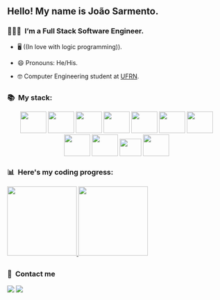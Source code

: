 ## Hello! My name is João Sarmento.

### 🧑🏻‍💻 &nbsp;I’m a Full Stack Software Engineer.  

- 🖥 ((In love with logic programming)).

- 😄 Pronouns: He/His.

- 🤓 Computer Engineering student at <a href="https://www.ufrn.br//">UFRN</a>.

##
<h3> 📚 &nbsp;My stack:</h3>

<div align="center">
  <img src="https://cdn.jsdelivr.net/gh/devicons/devicon/icons/javascript/javascript-plain.svg" width="60" height="50"/> 
  <img src="https://cdn.jsdelivr.net/gh/devicons/devicon/icons/typescript/typescript-original.svg" width="60" height="50"/> 
  <img src="https://cdn.jsdelivr.net/gh/devicons/devicon/icons/cplusplus/cplusplus-original.svg" width="60" height="50"/>
  <img src="https://cdn.jsdelivr.net/gh/devicons/devicon/icons/react/react-original.svg" width="60" height="50"/>
  <img src="https://cdn.jsdelivr.net/gh/devicons/devicon/icons/nodejs/nodejs-original.svg" width="60" height="50"/>
  <img src="https://cdn.jsdelivr.net/gh/devicons/devicon/icons/express/express-original.svg" width="60" height="50"/>
  <img src="https://cdn.jsdelivr.net/gh/devicons/devicon/icons/postgresql/postgresql-plain.svg" width="60" height="50"/>
  <img src="https://cdn.jsdelivr.net/gh/devicons/devicon/icons/mongodb/mongodb-original.svg" width="60" height="50"/>
  <img src="https://cdn.jsdelivr.net/gh/devicons/devicon/icons/docker/docker-plain.svg" width="60" height="50"/> 
  <img src="https://cdn.jsdelivr.net/gh/devicons/devicon/icons/jest/jest-plain.svg" width="50" height="40"/> 
  <img src="https://cdn.jsdelivr.net/gh/devicons/devicon/icons/amazonwebservices/amazonwebservices-original.svg" width="60" height="50"/>
</div>


### 📊 &nbsp;Here's my coding progress:

 <div style="width:100%">
    <a href="https://github.com/Joaosarm">
    <img height="160em" src="https://github-readme-stats.vercel.app/api?username=Joaosarm&show_icons=true&theme=tokyonight&include_all_commits=true&count_private=true"/>
    <img height="160em" src="https://github-readme-stats.vercel.app/api/top-langs/?username=Joaosarm&layout=compact&langs_count=7&theme=tokyonight"/>
    </a>
  </div>

##
<h3> 📱 &nbsp;Contact me</h3> 
<div>
    <a href="https://www.linkedin.com/in/joao-v-sarmento/" target="_blank"><img src="https://img.shields.io/badge/-LinkedIn-%230077B5?style=for-the-badge&logo=linkedin&logoColor=white" target="_blank"></a> 
    <a href = "mailto:joaovicentesarm@gmail.com"><img src="https://img.shields.io/badge/-Gmail-%23333?style=for-the-badge&logo=gmail&logoColor=white" target="_blank"></a>
  </div> 
